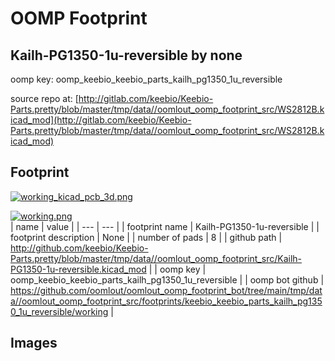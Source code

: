 # OOMP Footprint  
## Kailh-PG1350-1u-reversible  by none  
  
oomp key: oomp_keebio_keebio_parts_kailh_pg1350_1u_reversible  
  
source repo at: [http://gitlab.com/keebio/Keebio-Parts.pretty/blob/master/tmp/data//oomlout_oomp_footprint_src/WS2812B.kicad_mod](http://gitlab.com/keebio/Keebio-Parts.pretty/blob/master/tmp/data//oomlout_oomp_footprint_src/WS2812B.kicad_mod)  
## Footprint  
  
[![working_kicad_pcb_3d.png](working_kicad_pcb_3d_600.png)](working_kicad_pcb_3d.png)  
  
[![working.png](working_600.png)](working.png)  
| name | value | 
| --- | --- | 
| footprint name | Kailh-PG1350-1u-reversible | 
| footprint description | None | 
| number of pads | 8 | 
| github path | http://github.com/keebio/Keebio-Parts.pretty/blob/master/tmp/data//oomlout_oomp_footprint_src/Kailh-PG1350-1u-reversible.kicad_mod | 
| oomp key | oomp_keebio_keebio_parts_kailh_pg1350_1u_reversible | 
| oomp bot github | https://github.com/oomlout/oomlout_oomp_footprint_bot/tree/main/tmp/data//oomlout_oomp_footprint_src/footprints/keebio_keebio_parts_kailh_pg1350_1u_reversible/working | 
## Images  
